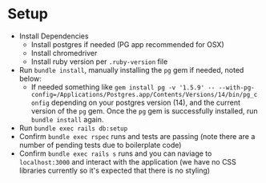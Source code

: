 # Setup
* Install Dependencies
  * Install postgres if needed (PG app recommended for OSX)
  * Install chromedriver
  * Install ruby version per `.ruby-version` file
* Run `bundle install`, manually installing the `pg` gem if needed, noted below:
  * If needed something like `gem install pg -v '1.5.9' -- --with-pg-config=/Applications/Postgres.app/Contents/Versions/14/bin/pg_config` depending on your postgres version (14), and the current version of the `pg` gem. Once the `pg` gem is successfully installed, run `bundle install` again.
* Run `bundle exec rails db:setup`
* Confirm `bundle exec rspec` runs and tests are passing (note there are a number of pending tests due to boilerplate code)
* Confirm `bundle exec rails s` runs and you can naviage to `localhost:3000` and interact with the application (we have no CSS libraries currently so it's expected that there is no styling)
